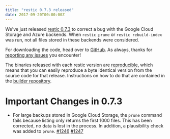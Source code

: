 ```yaml
---
title: "restic 0.7.3 released"
date: 2017-09-20T00:00:00Z
---
```


We've just released [restic 0.7.3](https://github.com/restic/restic/releases/tag/v0.7.3) to correct a bug with the Google Cloud Storage and Azure backends. When `restic prune` or `restic rebuild-index` was run, not all files stored in these backends were considered.

For downloading the code, head over to [GitHub](https://github.com/restic/restic/releases/tag/v0.7.3).
As always, thanks for [reporting any issues](https://github.com/restic/restic/issues/new) you encounter!

The binaries released with each restic version are [reproducible](https://reproducible-builds.org/), which means that you can easily reproduce a byte identical version from the source code for that release. Instructions on how to do that are contained in the [builder repository](https://github.com/restic/builder).


Important Changes in 0.7.3
==========================

 * For large backups stored in Google Cloud Storage, the `prune` command fails because listing only returns the first 1000 files. This has been corrected, no data is lost in the process. In addition, a plausibility check was added to `prune`.
   [#1246](https://github.com/restic/restic/issues/1246) [#1247](https://github.com/restic/restic/pull/1247)
